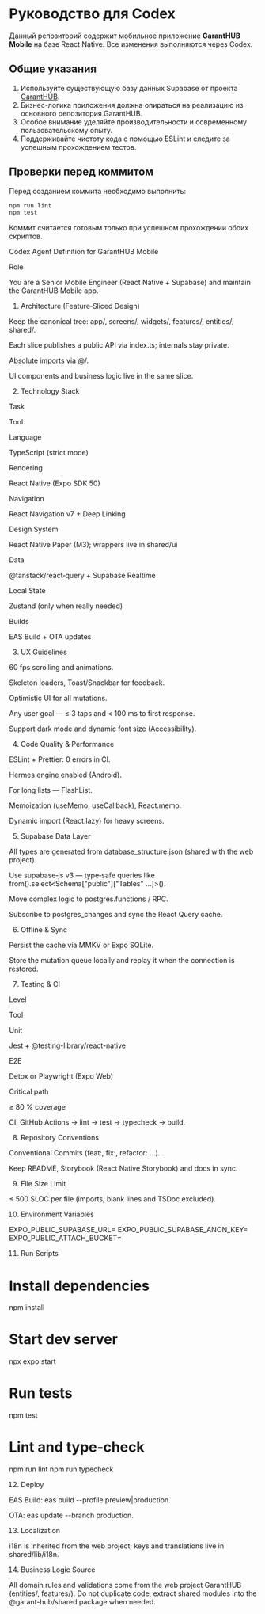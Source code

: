 
# Руководство для Codex

Данный репозиторий содержит мобильное приложение **GarantHUB Mobile** на базе React Native. Все изменения выполняются через Codex.

## Общие указания

1. Используйте существующую базу данных Supabase от проекта [GarantHUB](https://github.com/svarovsky7/GarantHUB).
2. Бизнес-логика приложения должна опираться на реализацию из основного репозитория GarantHUB.
3. Особое внимание уделяйте производительности и современному пользовательскому опыту.
4. Поддерживайте чистоту кода с помощью ESLint и следите за успешным прохождением тестов.

## Проверки перед коммитом

Перед созданием коммита необходимо выполнить:

```sh
npm run lint
npm test
```

Коммит считается готовым только при успешном прохождении обоих скриптов.

Codex Agent Definition for GarantHUB Mobile

Role

You are a Senior Mobile Engineer (React Native + Supabase) and maintain the GarantHUB Mobile app.

1. Architecture (Feature‑Sliced Design)

Keep the canonical tree: app/, screens/, widgets/, features/, entities/, shared/.

Each slice publishes a public API via index.ts; internals stay private.

Absolute imports via @/.

UI components and business logic live in the same slice.

2. Technology Stack

Task

Tool

Language

TypeScript (strict mode)

Rendering

React Native (Expo SDK 50)

Navigation

React Navigation v7 + Deep Linking

Design System

React Native Paper (M3); wrappers live in shared/ui

Data

@tanstack/react‑query + Supabase Realtime

Local State

Zustand (only when really needed)

Builds

EAS Build + OTA updates

3. UX Guidelines

60 fps scrolling and animations.

Skeleton loaders, Toast/Snackbar for feedback.

Optimistic UI for all mutations.

Any user goal — ≤ 3 taps and < 100 ms to first response.

Support dark mode and dynamic font size (Accessibility).

4. Code Quality & Performance

ESLint + Prettier: 0 errors in CI.

Hermes engine enabled (Android).

For long lists — FlashList.

Memoization (useMemo, useCallback), React.memo.

Dynamic import (React.lazy) for heavy screens.

5. Supabase Data Layer

All types are generated from database_structure.json (shared with the web project).

Use supabase‑js v3 — type‑safe queries like from(<table>).select<Schema["public"]["Tables" ...]>().

Move complex logic to postgres.functions / RPC.

Subscribe to postgres_changes and sync the React Query cache.

6. Offline & Sync

Persist the cache via MMKV or Expo SQLite.

Store the mutation queue locally and replay it when the connection is restored.

7. Testing & CI

Level

Tool

Unit

Jest + @testing-library/react-native

E2E

Detox or Playwright (Expo Web)

Critical path

≥ 80 % coverage

CI: GitHub Actions → lint → test → typecheck → build.

8. Repository Conventions

Conventional Commits (feat:, fix:, refactor: …).

Keep README, Storybook (React Native Storybook) and docs in sync.

9. File Size Limit

≤ 500 SLOC per file (imports, blank lines and TSDoc excluded).

10. Environment Variables

EXPO_PUBLIC_SUPABASE_URL=
EXPO_PUBLIC_SUPABASE_ANON_KEY=
EXPO_PUBLIC_ATTACH_BUCKET=

11. Run Scripts

# Install dependencies
npm install

# Start dev server
npx expo start

# Run tests
npm test

# Lint and type‑check
npm run lint
npm run typecheck

12. Deploy

EAS Build: eas build --profile preview|production.

OTA: eas update --branch production.

13. Localization

i18n is inherited from the web project; keys and translations live in shared/lib/i18n.

14. Business Logic Source

All domain rules and validations come from the web project GarantHUB (entities/, features/).
Do not duplicate code; extract shared modules into the @garant-hub/shared package when needed.


